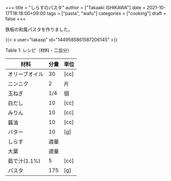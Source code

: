 +++
title = "しらすのパスタ"
author = ["Takaaki ISHIKAWA"]
date = 2021-10-17T18:18:00+09:00
tags = ["pasta", "wafu"]
categories = ["cooking"]
draft = false
+++

鉄板の和風パスタを作りました。  

{{< x user="takaxp" id="1449585861587206145" >}}  

<div class="table-caption">
  <span class="table-number">Table 1</span>:
  レシピ（材料・二皿分）
</div>

| 材料      | 分量 | 単位 |
|---------|----|----|
| オリーブオイル | 30  | [cc] |
| ニンニク  | 2   | 片   |
| 玉ねぎ    | 1/4 | 個   |
| 白だし    | 10  | [cc] |
| みりん    | 10  | [cc] |
| 醤油      | 10  | [cc] |
| バター    | 10  | [g]  |
| しらす    | 適量 |      |
| 大葉      | 適量 |      |
| 茹で汁(1.1%) | 5   | [cc] |
| パスタ    | 175 | [g]  |
